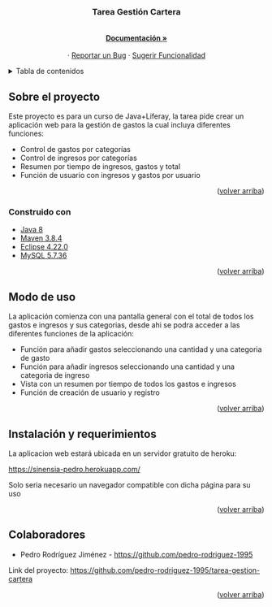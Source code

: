 <!-- PROJECT LOGO -->
<br />
<div align="center">
 
<h3 align="center">Tarea Gestión Cartera</h3>
  <p align="center">
    <br />
    <a href="https://github.com/pedro-rodriguez-1995/tarea-gestion-cartera"><strong>Documentación »</strong></a>
    <br />
    <br />
    ·
    <a href="https://github.com/pedro-rodriguez-1995/tarea-gestion-cartera/issues">Reportar un Bug</a>
    ·
    <a href="https://github.com/pedro-rodriguez-1995/tarea-gestion-cartera/issues">Sugerir Funcionalidad</a>
  </p>
</div>



<!-- TABLE OF CONTENTS -->
<details>
  <summary>Tabla de contenidos</summary>
  <ol>
    <li>
      <a href="#about-the-project">Sobre el proyecto</a>
      <ul>
        <li><a href="#built-with">Construido con</a></li>
      </ul>
    </li>
    <li><a href="#usage">Modo de uso</a></li>
    <li><a href="#contact">Contacto</a></li>
   
  </ol>
</details>



<!-- ABOUT THE PROJECT -->
## Sobre el proyecto

Este proyecto es para un curso de Java+Liferay, la tarea pide crear un aplicación web para la gestión de gastos la cual incluya diferentes funciones:

* Control de gastos por categorías
* Control de ingresos por categorías
* Resumen por tiempo de ingresos, gastos y total
* Función de usuario con ingresos y gastos por usuario


<p align="right">(<a href="#top">volver arriba</a>)</p>



### Construido con

* [Java 8](https://www.java.com/)
* [Maven 3.8.4](https://maven.apache.org/)
* [Eclipse 4.22.0](https://www.eclipse.org/)
* [MySQL 5.7.36](https://downloads.mysql.com/archives/community/)
<p align="right">(<a href="#top">volver arriba</a>)</p>



<!-- USAGE EXAMPLES -->
## Modo de uso

La aplicación comienza con una pantalla general con el total de todos los gastos e ingresos y sus categorias, desde ahi se podra acceder a las diferentes funciones de la aplicación:

* Función para añadir gastos seleccionando una cantidad y una categoria de gasto
* Función para añadir ingresos seleccionando una cantidad y una categoria de ingreso
* Vista con un resumen por tiempo de todos los gastos e ingresos
* Función de creación de usuario y registro

<p align="right">(<a href="#top">volver arriba</a>)</p>


## Instalación y requerimientos

La aplicacion web estará ubicada en un servidor gratuito de heroku:

https://sinensia-pedro.herokuapp.com/ 

Solo seria necesario un navegador compatible con dicha página para su uso

<p align="right">(<a href="#top">volver arriba</a>)</p>

<!-- CONTACT -->
## Colaboradores
* Pedro Rodríguez Jiménez - https://github.com/pedro-rodriguez-1995




Link del proyecto: https://github.com/pedro-rodriguez-1995/tarea-gestion-cartera

<p align="right">(<a href="#top">volver arriba</a>)</p>
